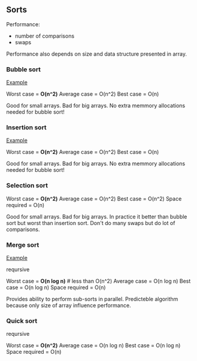 Sorts
-

Performance:

* number of comparisons
* swaps

Performance also depends on size and data structure presented in array.

### Bubble sort

[Example](https://upload.wikimedia.org/wikipedia/commons/c/c8/Bubble-sort-example-300px.gif)

Worst case = **O(n^2)**
Average case = O(n^2)
Best case = O(n)

Good for small arrays. Bad for big arrays.
No extra memmory allocations needed for bubble sort!

### Insertion sort

[Example](https://upload.wikimedia.org/wikipedia/commons/0/0f/Insertion-sort-example-300px.gif)

Worst case = **O(n^2)**
Average case = O(n^2)
Best case = O(n)

Good for small arrays. Bad for big arrays.
No extra memmory allocations needed for bubble sort!

### Selection sort

Worst case = **O(n^2)**
Average case = O(n^2)
Best case = O(n^2)
Space required = O(n)

Good for small arrays. Bad for big arrays.
In practice it better than bubble sort but worst than insertion sort.
Don\'t do many swaps but do lot of comparisons.

### Merge sort

[Example](https://upload.wikimedia.org/wikipedia/commons/c/cc/Merge-sort-example-300px.gif)

reqursive

Worst case = **O(n log n)** # less than O(n^2)
Average case = O(n log n)
Best case = O(n log n)
Space required = O(n)

Provides ability to perform sub-sorts in parallel.
Predicteble algorithm because only size of array influence performance.

### Quick sort

reqursive

Worst case = **O(n^2)**
Average case = O(n log n)
Best case = O(n log n)
Space required = O(n)
